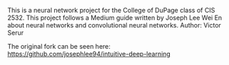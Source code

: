This is a neural network project for the College of DuPage class of CIS 2532. This project follows a Medium guide written by Joseph Lee Wei En about neural networks and convolutional neural networks. 
Author: Victor Serur

The original fork can be seen here: https://github.com/josephlee94/intuitive-deep-learning
